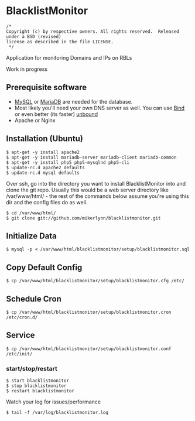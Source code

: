 # BlacklistMonitor
```
/*
Copyright (c) by respective owners. All rights reserved.  Released under a BSD (revised)
license as described in the file LICENSE.
 */
```
Application for monitoring Domains and IPs on RBLs

Work in progress

## Prerequisite software
- [MySQL](http://www.MySQL.org) or [MariaDB](https://mariadb.org/) are needed for the database.
- Most likely you'll need your own DNS server as well.  You can use [Bind](https://www.isc.org/downloads/bind/) or even better (its faster) [unbound](https://www.unbound.net/)
- Apache or Nginx


## Installation (Ubuntu)
```
$ apt-get -y install apache2
$ apt-get -y install mariadb-server mariadb-client mariadb-common
$ apt-get -y install php5 php5-mysqlnd php5-cli
$ update-rc.d apache2 defaults
$ update-rc.d mysql defaults
```

Over ssh, go into the directory you want to install BlacklistMonitor into and clone the git repo.  Usually this would be a web server directory like /var/www/html/ - the rest of the commands below assume you're using this dir and the config files do as well.

```
$ cd /var/www/html/
$ git clone git://github.com/mikerlynn/blacklistmonitor.git
```

## Initialize Data
```
$ mysql -p < /var/www/html/blacklistmonitor/setup/blacklistmonitor.sql
```

## Copy Default Config
```
$ cp /var/www/html/blacklistmonitor/setup/blacklistmonitor.cfg /etc/
```

## Schedule Cron
```
$ cp /var/www/html/blacklistmonitor/setup/blacklistmonitor.cron /etc/cron.d/
```

## Service
```
$ cp /var/www/html/blacklistmonitor/setup/blacklistmonitor.conf /etc/init/
```

### start/stop/restart
```
$ start blacklistmonitor
$ stop blacklistmonitor
$ restart blacklistmonitor
```

Watch your log for issues/performance
```
$ tail -f /var/log/blacklistmonitor.log
```



